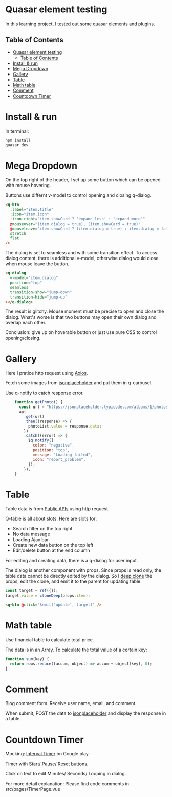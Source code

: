 # Quasar element testing

In this learning project, I tested out some quasar elements and plugins.

## Table of Contents

- [Quasar element testing](#quasar-element-testing)
  - [Table of Contents](#table-of-contents)
- [Install \& run](#install--run)
- [Mega Dropdown](#mega-dropdown)
- [Gallery](#gallery)
- [Table](#table)
- [Math table](#math-table)
- [Comment](#comment)
- [Countdown Timer](#countdown-timer)

# Install & run

In terminal:

```bash
npm install
quasar dev
```

# Mega Dropdown

On the top right of the header, I set up some button which can be opened with mouse hovering.

Buttons use differnt v-model to control opening and closing q-dialog.

```html
<q-btn
  :label="item.title"
  :icon="item.icon"
  :icon-right="item.showCard ? 'expand_less' : 'expand_more'"
  @mouseover="(item.dialog = true), (item.showCard = true)"
  @mouseleave="item.showCard ? (item.dialog = true) : item.dialog = false)"
  stretch
  flat
/>
```

The dialog is set to seamless and with some transition effect.
To access dialog content, there is additional v-model, otherwise dialog would close when mouse leave the button.

```html
<q-dialog
  v-model="item.dialog"
  position="top"
  seamless
  transition-show="jump-down"
  transition-hide="jump-up"
></q-dialog>
```

The result is glitchy. Mouse moment must be precise to open and close the dialog. What's worse is that two buttons may open their own dialog and overlap each other.

Conclusion: give up on hoverable button or just use pure CSS to control opening/closing.

# Gallery

Here I pratice http request using [Axios](https://github.com/axios/axios).

Fetch some images from [jsonplaceholder](https://jsonplaceholder.typicode.com) and put them in q-carousel.

Use q-notify to catch response error.

```javaScript
    function getPhoto() {
      const url = "https://jsonplaceholder.typicode.com/albums/1/photos";
      api
        .get(url)
        .then((response) => {
          photoList.value = response.data;
        })
        .catch((error) => {
          $q.notify({
            color: "negative",
            position: "top",
            message: "Loading failed",
            icon: "report_problem",
          });
        });
    }
```

# Table

Table data is from [Public APIs](https://github.com/toddmotto/public-apis) using http request.

Q-table is all about slots. Here are slots for:

- Search filter on the top right
- No data message
- Loading Ajax bar
- Create new data button on the top left
- Edit/delete button at the end column

For editing and creating data, there is a q-dialog for user input.

The dialog is another component with props. Since props is read only, the table data cannot be directly edited by the dialog. So I [deep clone](https://lodash.com/docs/#cloneDeep) the props, edit the clone, and emit it to the parent for updating table.

```javascript
const target = ref({});
target.value = cloneDeep(props.item);
```

```html
<q-btn @click="$emit('update', target)" />
```

# Math table

Use financial table to calculate total price.

The data is in an Array. To calculate the total value of a certain key:

```javascript
function sum(key) {
  return rows.reduce((accum, object) => accum + object[key], 0);
}
```

# Comment

Blog comment form. Receive user name, email, and comment.

When submit, POST the data to [jsonplaceholder](https://jsonplaceholder.typicode.com) and display the response in a table.

# Countdown Timer

Mocking: [Interval Timer](https://play.google.com/store/apps/details?id=cc.dreamspark.intervaltimer) on Google play.

Timer with Start/ Pause/ Reset buttons.

Click on text to edit Minutes/ Seconds/ Looping in dialog.

For more detail explanation:
Please find code comments in src/pages/TimerPage.vue
